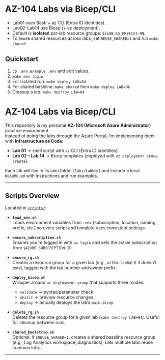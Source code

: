 # AZ-104 Labs via Bicep/CLI

- Lab01 uses Bash + az CLI (Entra ID identities).
- Lab02–Lab14 use Bicep (+ az deployment).
- Default is **isolated** per-lab resource groups: `${LAB_RG_PREFIX}-NN`.
- To reuse shared resources across labs, set `REUSE_SHARED=1` and run `make shared`.

## Quickstart
1. `cp .env.example .env` and edit values.
2. `make env login`
3. For isolated run: `make deploy LAB=04`
4. For shared baseline: `make shared` then `make deploy LAB=06`
5. Cleanup a lab: `make destroy LAB=04`


# AZ-104 Labs via Bicep/CLI
This repository is my personal **AZ-104 (Microsoft Azure Administrator)** practice environment.  
Instead of doing the labs through the Azure Portal, I’m implementing them with **Infrastructure as Code**:

- **Lab 01** → shell script with `az` CLI (Entra ID identities).
- **Lab 02 – Lab 14** → Bicep templates (deployed with `az deployment group create`).

Each lab will live in its own folder (`labs/labNN/`) and include a local `README.md` with instructions and run examples.

---

## Scripts Overview

Located in [`scripts/`](./scripts):

- **`load_env.sh`**  
  Loads environment variables from `.env` (subscription, location, naming prefix, etc.) so every script and template uses consistent settings.

- **`ensure_subscription.sh`**  
  Ensures you’re logged in with `az login` and sets the active subscription from `$AZURE_SUBSCRIPTION_ID`.

- **`ensure_rg.sh`**  
  Creates a resource group for a given lab (e.g., `az104-lab04`) if it doesn’t exist, tagged with the lab number and owner prefix.

- **`deploy_bicep.sh`**  
  Wrapper around `az deployment group` that supports three modes:  
  - `validate` → syntax/parameter check  
  - `whatif` → preview resource changes  
  - `deploy` → actually deploys the lab’s `main.bicep`

- **`delete_rg.sh`**  
  Deletes the resource group for a given lab (`make destroy LAB=04`). Useful for cleanup between runs.

- **`shared_bootstrap.sh`**  
  Optional: if `$REUSE_SHARED=1`, creates a shared baseline resource group (e.g., Log Analytics workspace, diagnostics). Lets multiple labs reuse common infra.

---
